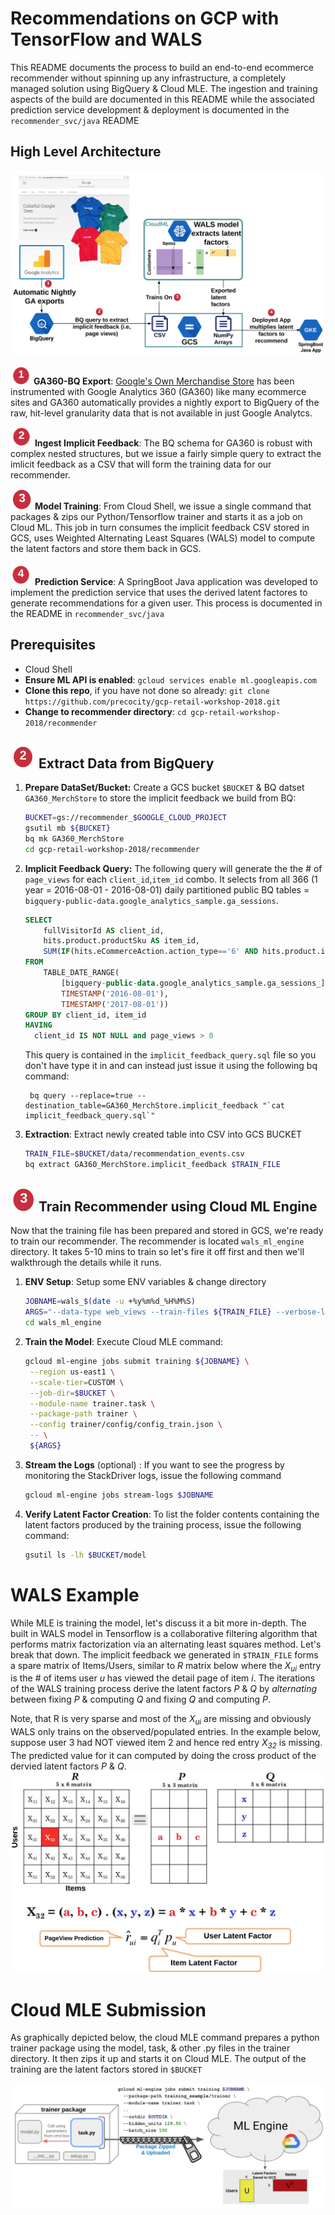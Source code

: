 # Recommendations on GCP with TensorFlow and WALS

This README documents the process to build an end-to-end ecommerce recommender without spinning up any infrastructure, a completely managed solution using BigQuery & Cloud MLE.  The ingestion and training aspects of the build are documented in this README while the associated prediction service development & deployment is documented in the `recommender_svc/java` README



## High Level Architecture
![image](assets/architecture.png)

<img src="assets/one.png" width="33"/> **GA360-BQ Export**: [Google's Own Merchandise Store](https://shop.googlemerchandisestore.com/) has been instrumented with Google Analytics 360 (GA360) like many ecommerce sites and GA360 automatically provides a nightly export to BigQuery of the raw, hit-level granularity data that is not available in just Google Analytcs. 

<img src="assets/two.png" width="35"/> **Ingest Implicit Feedback**: The BQ schema for GA360 is robust with complex nested structures, but we issue a fairly simple query to extract the imlicit feedback as a CSV that will form the training data for our recommender.  

<img src="assets/three.png" width="35"/> **Model Training**: From Cloud Shell, we issue a single command that packages & zips our Python/Tensorflow trainer and starts it as a job on Cloud ML.  This job in turn consumes the implicit feedback CSV stored in GCS, uses Weighted Alternating Least Squares (WALS) model to compute the latent factors and store them back in GCS.

<img src="assets/four.png" width="35"/> **Prediction Service**: A SpringBoot Java application was developed to implement the prediction service that uses the derived latent factores to generate recommendations for a given user.  This process is documented in the README in `recommender_svc/java`

## Prerequisites

* Cloud Shell
* **Ensure ML API is enabled**: `gcloud services enable ml.googleapis.com`
* **Clone this repo**, if you have not done so already: `git clone https://github.com/precocity/gcp-retail-workshop-2018.git`
* **Change to recommender directory**: `cd gcp-retail-workshop-2018/recommender`


## <img src="assets/two.png" width="40"/> Extract Data from BigQuery


1. **Prepare DataSet/Bucket:** Create a GCS bucket `$BUCKET` & BQ datset `GA360_MerchStore` to store the implicit feedback we build from BQ: 

	```sh
	BUCKET=gs://recommender_$GOOGLE_CLOUD_PROJECT
	gsutil mb ${BUCKET}
	bq mk GA360_MerchStore
	cd gcp-retail-workshop-2018/recommender
	```

2. **Implicit Feedback Query:** The following query will generate the the # of `page_views` for each `client_id`,`item_id` combo.  It selects from all 366 (1 year = 2016-08-01 - 2016-08-01) daily partitioned public BQ tables = `bigquery-public-data.google_analytics_sample.ga_sessions`.  

	```sql
	SELECT
	    fullVisitorId AS client_id,
	    hits.product.productSku AS item_id,
	    SUM(IF(hits.eCommerceAction.action_type=='6' AND hits.product.isImpression IS NULL, 1, 0)) AS page_views
	FROM
	    TABLE_DATE_RANGE(
	        [bigquery-public-data.google_analytics_sample.ga_sessions_],
	        TIMESTAMP('2016-08-01'),
	        TIMESTAMP('2017-08-01'))
	GROUP BY client_id, item_id
	HAVING 
	  client_id IS NOT NULL and page_views > 0
	```
	This query is contained in the `implicit_feedback_query.sql` file so you don't have type it in and can instead just issue it using the following bq command:
					
		bq query --replace=true --destination_table=GA360_MerchStore.implicit_feedback "`cat implicit_feedback_query.sql`"

3. **Extraction**: Extract newly created table into CSV into GCS BUCKET

	```sh
	TRAIN_FILE=$BUCKET/data/recommendation_events.csv
	bq extract GA360_MerchStore.implicit_feedback $TRAIN_FILE
	```	
		
## <img src="assets/three.png" width="40"/> Train Recommender using Cloud ML Engine
Now that the training file has been prepared and stored in GCS, we're ready to train our recommender.  The recommender is located `wals_ml_engine` directory. It takes 5-10 mins to train so let's fire it off first and then we'll walkthrough the details while it runs.


1. **ENV Setup**: Setup some ENV variables & change directory

	```sh
	JOBNAME=wals_$(date -u +%y%m%d_%H%M%S)
	ARGS="--data-type web_views --train-files ${TRAIN_FILE} --verbose-logging $@"
	cd wals_ml_engine
	```
2. **Train the Model**: Execute Cloud MLE command:

	```sh
	gcloud ml-engine jobs submit training ${JOBNAME} \
	 --region us-east1 \
	 --scale-tier=CUSTOM \
	 --job-dir=$BUCKET \
	 --module-name trainer.task \
	 --package-path trainer \
	 --config trainer/config/config_train.json \
	 -- \
	 ${ARGS}
	```
3.  **Stream the Logs** (optional) : If you want to see the progress by monitoring the StackDriver logs, issue the following command

	```sh
	gcloud ml-engine jobs stream-logs $JOBNAME
	``` 
	
4. **Verify Latent Factor Creation**: To list the folder contents containing the latent factors produced by the training process, issue the following command: 

	```sh
	gsutil ls -lh $BUCKET/model
	```





# WALS Example

While MLE is training the model, let's discuss it a bit more in-depth.  The built in WALS model in Tensorflow is a collaborative filtering algorithm that performs matrix factorization via an alternating least squares method.  Let's break that down.  The implicit feedback we generated in `$TRAIN_FILE` forms a spare matrix of Items/Users, similar to *R* matrix below where the *X<sub>ui</sub>* entry is the # of items user *u* has viewed the detail page of item *i*.   The iterations of the WALS training process derive the latent factors *P* & *Q* by *alternating* between fixing *P* & computing *Q* and fixing *Q* and computing *P*.
	
Note, that R is very sparse and most of the *X<sub>ui</sub>* are missing and obviously WALS only trains on the observed/populated entries.   In the example below, suppose user 3 had NOT viewed item 2 and hence red entry *X<sub>32</sub>* is missing.  The predicted value for it can computed by doing the cross product of the dervied latent factors *P* & *Q*.  
![image](assets/factors.png)

# Cloud MLE Submission

As graphically depicted below, the cloud MLE command prepares a python trainer package using the model, task, & other .py files in the trainer directory.  It then zips it up and starts it on Cloud MLE.  The output of the training are the latent factors stored in `$BUCKET`

![image](assets/mle.png)
		 
			

